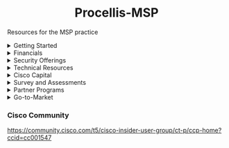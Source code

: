 <h1 align="center">
    Procellis-MSP
</h1>

Resources for the MSP practice

<details>
<summary>Getting Started</summary>
   
https://meraki.cisco.com/managedserviceproviders
   
</details>

<details>
<summary>Financials</summary>
Redirect to that repository
</details>

<details>
<summary>Security Offerings</summary>

### Security offering

## Is ICE an option?

https://github.com/plloyd44/CiscoLive_ISE_in_AWS

**SASE**

https://salesconnect.cisco.com/#/program/PAGE-18439


</details>

<details>
<summary>Technical Resources</summary>
   
### Meraki MSP

https://documentation.meraki.com/General_Administration/Managed_Service_Providers_(MSPs)

# Technical
https://github.com/aws-quickstart/quickstart-cisco-duo-network-gateway/blob/main/templates/quickstart-cisco-duo-network-gateway-master.template.yaml
   
### Cisco Meraki Vitual MX on AWS Cloud

https://aws-quickstart.github.io/quickstart-cisco-meraki-sd-wan-vmx/

**Quick Start**
Uses CloudFormation templates to deploy
http://aws.amazon.com/quickstart/
   
   
 
</details>

<details>
<summary>Cisco Capital</summary>
### Cisco Capital
https://www.marketingvelocitycentral.cisco.com/#/campaigns/browse/8a9982127bec1204017bf00afc7f18e2

**Partner**

**Customer**

</details>

<details>
<summary>Survey and Assessments</summary>
Redirect to that repository

## Survey Assessment
In 32 questions the Alys Assessment will help you to understand how you compare with your MSP peers, prepare you a personalized report with recommendations as to how you can develop your organization.

https://www.candefero.com/survey/surveystart.php?id=983

</details>


<details>
<summary>Partner Programs</summary>

### Cisco Partners Elevate

https://app.canapii.com/login?e=cisco-provider-elevate  
   
### Simplified MSP
https://www.youtube.com/watch?v=iG6dShv5r-Y&ab_channel=MichelleRagusa-McBain

![CleanShot-Google Chrome202207-12 at 14 44 37](https://user-images.githubusercontent.com/9085386/178580802-73c4a756-fa99-4136-b0e3-d754fb17602d.png)   
   
</details>

<details>
<summary>Go-to-Market</summary>

### Marketing Material

https://www.marketingvelocitycentral.cisco.com/#/campaigns/browse/8a9982077ddace40017e313eabdd1e94/programs/8a9982187e40b3f6017e4ec6ef4c49c8

**k-12 campaign**
https://www.marketingvelocitycentral.cisco.com/#/campaigns/browse/8a99832080d0b49e0180ddef93ea1aae/programs/8a99825480ed61730180f1c699cf0e5e
https://www.marketingvelocitycentral.cisco.com/#/campaigns/browse/8a99832080d0b49e0180ddef93ea1aae/programs/8a99825480ed61730180f1bd3f250e30

### Meraki Offerings 

https://www.marketingvelocitycentral.cisco.com/#/campaigns/browse/8a99838e7c23c05f017c28fa6bcf6146

https://www.marketingvelocitycentral.cisco.com/#/campaigns/browse/8a99827b709e2ec80170a0a1761408be

### Webex
https://www.marketingvelocitycentral.cisco.com/#/campaigns/browse/8a99827775de60370175e053e5a30cfd   

### Hybrid
https://www.marketingvelocitycentral.cisco.com/#/campaigns/browse/8a9983467d686823017d6bea4b950076

https://www.marketingvelocitycentral.cisco.com/#/campaigns/browse/8a99832e78f552280178fb09fce17d23

### IoT

https://www.marketingvelocitycentral.cisco.com/#/campaigns/browse/8a998313774359bc017749e3f74073f3

### How are people selling in MSP?

### Capaign Resources
https://www.marketingvelocitycentral.cisco.com/#/campaigns/browse/8a9982077ddace40017e313eabdd1e94





</details>
















### Cisco Community 

https://community.cisco.com/t5/cisco-insider-user-group/ct-p/ccp-home?ccid=cc001547




